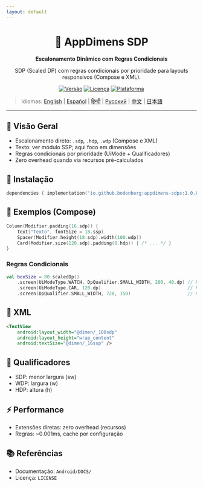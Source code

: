 ```yaml
---
layout: default
---
```


<div align="center">
    <h1>📐 AppDimens SDP</h1>
    <p><strong>Escalonamento Dinâmico com Regras Condicionais</strong></p>
    <p>SDP (Scaled DP) com regras condicionais por prioridade para layouts responsivos (Compose e XML).</p>

[![Versão](https://img.shields.io/badge/version-1.0.8-blue.svg)](https://github.com/bodenberg/appdimens/releases)
[![Licença](https://img.shields.io/badge/license-Apache%202.0-green.svg)](../../../LICENSE)
[![Plataforma](https://img.shields.io/badge/platform-Android%2021+-orange.svg)](https://developer.android.com/)
</div>

> Idiomas: [English](../../../../Android/appdimens_sdps/README.md) | [Español](../../es/Android/appdimens_sdps/README.md) | [हिन्दी](../../hi/Android/appdimens_sdps/README.md) | [Русский](../../ru/Android/appdimens_sdps/README.md) | [中文](../../zh/Android/appdimens_sdps/README.md) | [日本語](../../ja/Android/appdimens_sdps/README.md)

---

## 🎯 Visão Geral

- Escalonamento direto: `.sdp`, `.hdp`, `.wdp` (Compose e XML)
- Texto: ver módulo SSP; aqui foco em dimensões
- Regras condicionais por prioridade (UiMode + Qualificadores)
- Zero overhead quando via recursos pré-calculados

## 🚀 Instalação
```kotlin
dependencies { implementation("io.github.bodenberg:appdimens-sdps:1.0.8") }
```

## 🎨 Exemplos (Compose)
```kotlin
Column(Modifier.padding(16.sdp)) {
    Text("Texto", fontSize = 18.ssp)
    Spacer(Modifier.height(18.sdp).width(100.wdp))
    Card(Modifier.size(120.sdp).padding(8.hdp)) { /* ... */ }
}
```

### Regras Condicionais
```kotlin
val boxSize = 80.scaledDp()
    .screen(UiModeType.WATCH, DpQualifier.SMALL_WIDTH, 200, 40.dp) // P1
    .screen(UiModeType.CAR, 120.dp)                                // P2
    .screen(DpQualifier.SMALL_WIDTH, 720, 150)                     // P3
```

## 📄 XML
```xml
<TextView
    android:layout_width="@dimen/_100sdp"
    android:layout_height="wrap_content"
    android:textSize="@dimen/_16ssp" />
```

## 📐 Qualificadores
- SDP: menor largura (sw)
- WDP: largura (w)
- HDP: altura (h)

## ⚡ Performance
- Extensões diretas: zero overhead (recursos)
- Regras: ~0.001ms, cache por configuração

## 📚 Referências
- Documentação: `Android/DOCS/`
- Licença: `LICENSE`

